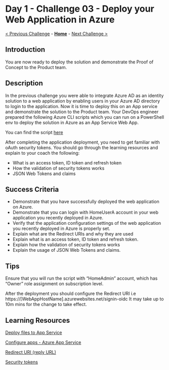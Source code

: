 # Day 1 - Challenge 03 - Deploy your Web Application in Azure

 [< Previous Challenge](./Challenge_D1_02.md) - **[Home](../README.md)** - [Next Challenge >](./Challenge_D1_04.md)

## Introduction

You are now ready to deploy the solution and demonstrate the Proof of Concept to the Product team.

## Description

In the previous challenge you were able to integrate Azure AD as an identity solution to a web application by enabling users in your Azure AD directory to login to the application. Now it is time to deploy this on an App service and demonstrate the solution to the Product team. Your DevOps engineer prepared the following Azure CLI scripts which you can run on a PowerShell env to deploy the solution in Azure as an App Service Web App.

You can find the script [here](./Resources/Challenge_D1_03/DeployAppScriptB2B.azcli)

After completing the application deployment, you need to get familiar with oAuth security tokens.
You should go through the learning resources and explain to your coach the following:

- What is an access token, ID token and refresh token
- How the validation of security tokens works
- JSON Web Tokens and claims

## Success Criteria

- Demonstrate that you have successfully deployed the web application on Azure.
- Demonstrate that you can login with HomeUserA account in your web application you recently deployed in Azure.
- Verify that the application configuration settings of the web application you recently deployed in Azure is properly set.
- Explain what are the Redirect URIs and why they are used
- Explain what is an access token, ID token and refresh token.
- Explain how the validation of security tokens works
- Explain the usage of JSON Web Tokens and claims.

## Tips

Ensure that you will run the script with “HomeAdmin” account, which has “Owner” role assignment on subscription level.

After the deployment you should configure the Redirect URI i.e https://[WebAppHostName].azurewebsites.net/signin-oidc
It may take up to 10m mins for the change to take effect. 

## Learning Resources

[Deploy files to App Service](https://docs.microsoft.com/en-us/azure/app-service/deploy-zip?tabs=cli#deploy-a-zip-package)

[Configure apps - Azure App Service](https://docs.microsoft.com/en-us/azure/app-service/configure-common?tabs=portal)

[Redirect URI (reply URL)](https://learn.microsoft.com/en-us/azure/active-directory/develop/reply-url)

[Security tokens](https://docs.microsoft.com/en-us/azure/active-directory/develop/security-tokens)
